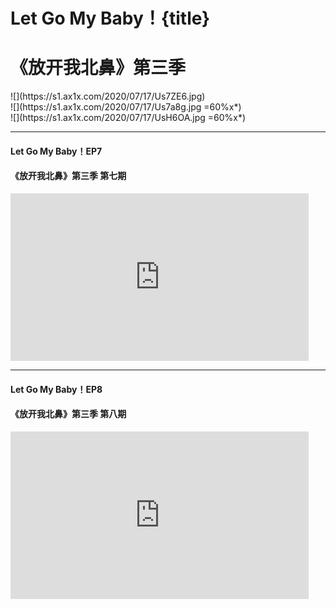 # Let Go My Baby！{title}
# 《放开我北鼻》第三季
<div class="background" markdown="1">
![](https://s1.ax1x.com/2020/07/17/Us7ZE6.jpg)
</div>

<div class="center shadow" markdown="1">
![](https://s1.ax1x.com/2020/07/17/Us7a8g.jpg =60%x*)
</div>

<div class="center shadow" markdown="1">
![](https://s1.ax1x.com/2020/07/17/UsH6OA.jpg =60%x*)
</div>

--------------------

#### Let Go My Baby！EP7
#### 《放开我北鼻》第三季 第七期

<iframe width="477" height="268" src="https://www.youtube.com/embed/mxNIKcTa7MI" frameborder="0" allow="accelerometer; autoplay; encrypted-media; gyroscope; picture-in-picture" allowfullscreen></iframe>

--------------------

#### Let Go My Baby！EP8
#### 《放开我北鼻》第三季 第八期

<iframe width="477" height="268" src="https://www.youtube.com/embed/DGhscV_PTgk" frameborder="0" allow="accelerometer; autoplay; encrypted-media; gyroscope; picture-in-picture" allowfullscreen></iframe>

